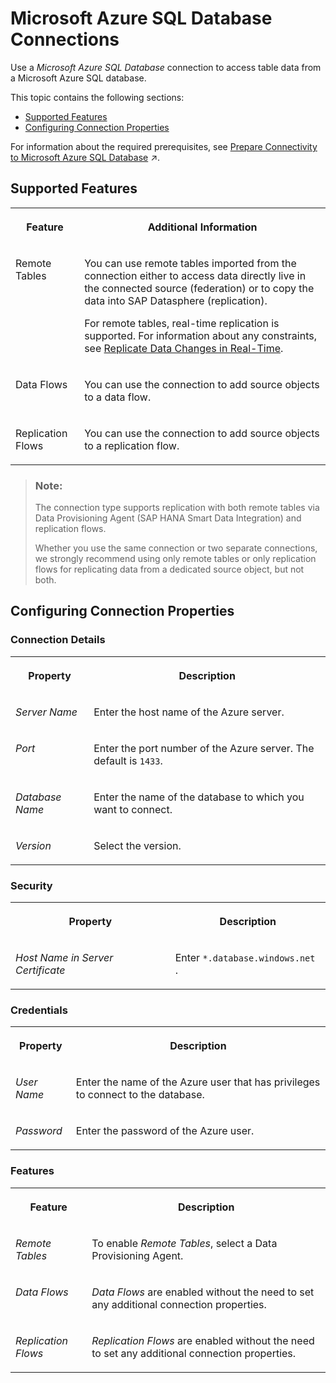 <!-- loio46343fc1c4544fa9a075d97f84d39826 -->

# Microsoft Azure SQL Database Connections

Use a *Microsoft Azure SQL Database* connection to access table data from a Microsoft Azure SQL database.



This topic contains the following sections:

-   [Supported Features](microsoft-azure-sql-database-connections-46343fc.md#loio46343fc1c4544fa9a075d97f84d39826__Azure_SQL_usage)
-   [Configuring Connection Properties](microsoft-azure-sql-database-connections-46343fc.md#loio46343fc1c4544fa9a075d97f84d39826__connection_properties)

For information about the required prerequisites, see [Prepare Connectivity to Microsoft Azure SQL Database](https://help.sap.com/viewer/935116dd7c324355803d4b85809cec97/DEV_CURRENT/en-US/782bd8c0d71943a9a6febee5f1557c80.html "To be able to successfully validate and use a connection to Microsoft Azure SQL database for remote tables or data flows certain preparations have to be made.") :arrow_upper_right:.



<a name="loio46343fc1c4544fa9a075d97f84d39826__Azure_SQL_usage"/>

## Supported Features


<table>
<tr>
<th valign="top">

Feature

</th>
<th valign="top">

Additional Information

</th>
</tr>
<tr>
<td valign="top">

Remote Tables

</td>
<td valign="top">

You can use remote tables imported from the connection either to access data directly live in the connected source \(federation\) or to copy the data into SAP Datasphere \(replication\).

For remote tables, real-time replication is supported. For information about any constraints, see [Replicate Data Changes in Real-Time](../Data-Integration-Monitor/replicate-data-changes-in-real-time-441d327.md).

</td>
</tr>
<tr>
<td valign="top">

Data Flows

</td>
<td valign="top">

You can use the connection to add source objects to a data flow.

</td>
</tr>
<tr>
<td valign="top">

Replication Flows

</td>
<td valign="top">

You can use the connection to add source objects to a replication flow.

</td>
</tr>
</table>

> ### Note:  
> The connection type supports replication with both remote tables via Data Provisioning Agent \(SAP HANA Smart Data Integration\) and replication flows.
> 
> Whether you use the same connection or two separate connections, we strongly recommend using only remote tables or only replication flows for replicating data from a dedicated source object, but not both.



<a name="loio46343fc1c4544fa9a075d97f84d39826__connection_properties"/>

## Configuring Connection Properties



### Connection Details


<table>
<tr>
<th valign="top">

Property

</th>
<th valign="top">

Description

</th>
</tr>
<tr>
<td valign="top">

*Server Name* 

</td>
<td valign="top">

Enter the host name of the Azure server. 

</td>
</tr>
<tr>
<td valign="top">

*Port* 

</td>
<td valign="top">

Enter the port number of the Azure server. The default is `1433`. 

</td>
</tr>
<tr>
<td valign="top">

*Database Name* 

</td>
<td valign="top">

Enter the name of the database to which you want to connect. 

</td>
</tr>
<tr>
<td valign="top">

*Version* 

</td>
<td valign="top">

Select the version. 

</td>
</tr>
</table>



### Security


<table>
<tr>
<th valign="top">

Property

</th>
<th valign="top">

Description

</th>
</tr>
<tr>
<td valign="top">

*Host Name in Server Certificate* 

</td>
<td valign="top">

Enter `*.database.windows.net` .

</td>
</tr>
</table>



### Credentials


<table>
<tr>
<th valign="top">

Property

</th>
<th valign="top">

Description

</th>
</tr>
<tr>
<td valign="top">

*User Name* 

</td>
<td valign="top">

Enter the name of the Azure user that has privileges to connect to the database. 

</td>
</tr>
<tr>
<td valign="top">

*Password* 

</td>
<td valign="top">

Enter the password of the Azure user. 

</td>
</tr>
</table>



### Features


<table>
<tr>
<th valign="top">

Feature

</th>
<th valign="top">

Description

</th>
</tr>
<tr>
<td valign="top">

*Remote Tables*

</td>
<td valign="top">

To enable *Remote Tables*, select a Data Provisioning Agent. 

</td>
</tr>
<tr>
<td valign="top">

*Data Flows*

</td>
<td valign="top">

*Data Flows* are enabled without the need to set any additional connection properties. 

</td>
</tr>
<tr>
<td valign="top">

*Replication Flows*

</td>
<td valign="top">

*Replication Flows* are enabled without the need to set any additional connection properties. 

</td>
</tr>
</table>

